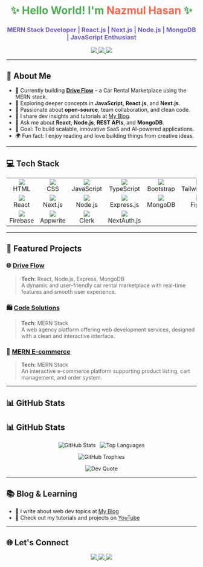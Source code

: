 <h1 align="center" style="color:#4CAF50;">✨ Hello World! I'm <span style="color:#FF6347;">Nazmul Hasan</span> ✨</h1>
<h3 align="center" style="color:#6A5ACD;">MERN Stack Developer | React.js | Next.js | Node.js | MongoDB | JavaScript Enthusiast</h3>

<p align="center">
  <a href="https://github.com/nhmnazmul22" target="_blank">
    <img src="https://img.shields.io/github/followers/nhmnazmul22?label=GitHub&style=flat-square&logo=github&color=181717" />
  </a>
  <a href="https://www.linkedin.com/in/nhmnazmul" target="_blank">
    <img src="https://img.shields.io/badge/LinkedIn-0077B5?style=flat-square&logo=linkedin&logoColor=white" />
  </a>
  <a href="mailto:nhmnazmul87@gmail.com">
    <img src="https://img.shields.io/badge/Gmail-D14836?style=flat-square&logo=gmail&logoColor=white" />
  </a>
</p>

---

## 🌟 About Me

- 🔭 Currently building **[Drive Flow](https://github.com/nhmnazmul22/Drive-flow)** – a Car Rental Marketplace using the MERN stack.
- 🌱 Exploring deeper concepts in **JavaScript**, **React.js**, and **Next.js**.
- 🤝 Passionate about **open-source**, team collaboration, and clean code.
- 📝 I share dev insights and tutorials at [My Blog](https://nhmnazmul.netlify.app/).
- 💬 Ask me about **React**, **Node.js**, **REST APIs**, and **MongoDB**.
- 🎯 Goal: To build scalable, innovative SaaS and AI-powered applications.
- 🌍 Fun fact: I enjoy reading and love building things from creative ideas.

---

## 💻 Tech Stack

<table>
  <tr>
    <td align="center"><img src="https://img.shields.io/badge/HTML-E34F26?style=for-the-badge&logo=html5&logoColor=white"/><br/>HTML</td>
    <td align="center"><img src="https://img.shields.io/badge/CSS-1572B6?style=for-the-badge&logo=css3&logoColor=white"/><br/>CSS</td>
    <td align="center"><img src="https://img.shields.io/badge/JavaScript-F7DF1E?style=for-the-badge&logo=javascript&logoColor=black"/><br/>JavaScript</td>
    <td align="center"><img src="https://img.shields.io/badge/TypeScript-3178C6?style=for-the-badge&logo=typescript&logoColor=white"/><br/>TypeScript</td>
    <td align="center"><img src="https://img.shields.io/badge/Bootstrap-7952B3?style=for-the-badge&logo=bootstrap&logoColor=white"/><br/>Bootstrap</td>
    <td align="center"><img src="https://img.shields.io/badge/TailwindCSS-38B2AC?style=for-the-badge&logo=tailwind-css&logoColor=white"/><br/>TailwindCSS</td>
  </tr>
  <tr>
    <td align="center"><img src="https://img.shields.io/badge/React-61DAFB?style=for-the-badge&logo=react&logoColor=black"/><br/>React</td>
    <td align="center"><img src="https://img.shields.io/badge/Next.js-000000?style=for-the-badge&logo=next.js&logoColor=white"/><br/>Next.js</td>
    <td align="center"><img src="https://img.shields.io/badge/Node.js-339933?style=for-the-badge&logo=node.js&logoColor=white"/><br/>Node.js</td>
    <td align="center"><img src="https://img.shields.io/badge/Express.js-000000?style=for-the-badge&logo=express&logoColor=white"/><br/>Express.js</td>
    <td align="center"><img src="https://img.shields.io/badge/MongoDB-47A248?style=for-the-badge&logo=mongodb&logoColor=white"/><br/>MongoDB</td>
    <td align="center"><img src="https://img.shields.io/badge/Figma-F24E1E?style=for-the-badge&logo=figma&logoColor=white"/><br/>Figma</td>
  </tr>
  <tr>
    <td align="center"><img src="https://img.shields.io/badge/Firebase-FFCA28?style=for-the-badge&logo=firebase&logoColor=black"/><br/>Firebase</td>
    <td align="center"><img src="https://img.shields.io/badge/Appwrite-F02E65?style=for-the-badge&logo=appwrite&logoColor=white"/><br/>Appwrite</td>
    <td align="center"><img src="https://img.shields.io/badge/Clerk-3B49DF?style=for-the-badge&logo=clerk&logoColor=white"/><br/>Clerk</td>
    <td align="center"><img src="https://img.shields.io/badge/NextAuth.js-333333?style=for-the-badge&logo=next.js&logoColor=white"/><br/>NextAuth.js</td>
  </tr>
</table>


---

## 🚀 Featured Projects

### 🌐 [Drive Flow](https://github.com/nhmnazmul22/Drive-flow)  
> **Tech:** React, Node.js, Express, MongoDB  
A dynamic and user-friendly car rental marketplace with real-time features and smooth user experience.

### 🛍️ [Code Solutions](https://github.com/nhmnazmul22/code-solutions)  
> **Tech:** MERN Stack  
A web agency platform offering web development services, designed with a clean and interactive interface.

### 🛒 [MERN E-commerce](https://github.com/nhmnazmul22/mern-stack-e-commerce)  
> **Tech:** MERN Stack  
An interactive e-commerce platform supporting product listing, cart management, and order system.

---

## 📊 GitHub Stats

## 📊 GitHub Stats

<p align="center">
  <img src="https://github-readme-stats.vercel.app/api?username=nhmnazmul22&show_icons=true&theme=tokyonight&cache_seconds=0" alt="GitHub Stats" />
  &nbsp;
  <img src="https://github-readme-stats.vercel.app/api/top-langs/?username=nhmnazmul22&layout=compact&theme=tokyonight&cache_seconds=0" alt="Top Languages" />
</p>

<p align="center">
  <img src="https://github-profile-trophy.vercel.app/?username=nhmnazmul22&theme=tokyonight&margin-w=15&margin-h=15" alt="GitHub Trophies" />
</p>

<p align="center">
  <img src="https://quotes-github-readme.vercel.app/api?type=horizontal&theme=tokyonight" alt="Dev Quote" />
</p>

---

## 📚 Blog & Learning

- 🧠 I write about web dev topics at [My Blog](https://nhmnazmul.vercel.app)
- 🎥 Check out my tutorials and projects on [YouTube](https://nhmnazmul.vercel.app)

---

## 🌐 Let's Connect

<p align="center">
  <a href="https://www.linkedin.com/in/nhmnazmul" target="_blank">
    <img src="https://img.shields.io/badge/LinkedIn-0077B5?style=for-the-badge&logo=linkedin&logoColor=white"/>
  </a>
  <a href="mailto:nhmnazmul87@gmail.com">
    <img src="https://img.shields.io/badge/Gmail-D14836?style=for-the-badge&logo=gmail&logoColor=white"/>
  </a>
  <a href="https://github.com/nhmnazmul22">
    <img src="https://img.shields.io/badge/GitHub-181717?style=for-the-badge&logo=github&logoColor=white"/>
  </a>
</p>
